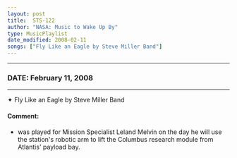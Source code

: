 ```yaml
---
layout: post
title:  STS-122
author: "NASA: Music to Wake Up By"
type: MusicPlaylist
date_modified: 2008-02-11
songs: ["Fly Like an Eagle by Steve Miller Band"]
---
```


----
### DATE: February 11, 2008
----
✦ Fly Like an Eagle by Steve Miller Band

#### Comment:
* was played for Mission Specialist Leland Melvin on the day he will use the station's robotic arm to lift the Columbus research module from Atlantis' payload bay.



<br/>
<center>
	<a target="_blank"
	   href="https://twitter.com/intent/tweet?hashtags=Space,NASA,Playlist,NASAWakeupCalls,SpaceProgram&text={{ page.author}}, '{{ page.songs.first }}' {{ page.title }}, {{ page.date | date: '%B %d, %Y' }}. {{ site.url }}{{ page.url }} @nasawakeupcalls">
	   <i class="fab fa-twitter" alt="Tweet this page" style="font-size: 1.3em;"></i>
	</a>
	&nbsp; 	<i class="fas fa-user-astronaut" style="font-size: 1.5em;"></i> &nbsp;
    <a type="amzn" search="'Fly Like an Eagle by Steve Miller Band'" category="popular music">
        <i class="fab fa-amazon" style="font-size: 1.3em;"></i>
    </a>
</center>
